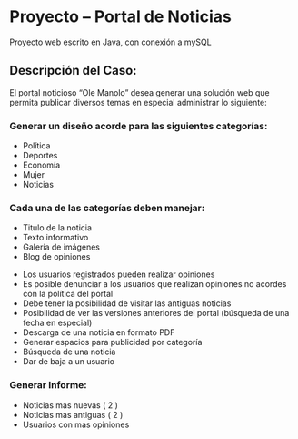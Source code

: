# Proyecto – Portal de Noticias

Proyecto web escrito en Java, con conexión a mySQL

## Descripción del Caso:

El portal noticioso “Ole Manolo” desea generar una solución web que permita publicar diversos temas en especial administrar lo siguiente:

### Generar un diseño acorde para las siguientes categorías:

 + Política
 + Deportes
 + Economía
 + Mujer
 + Noticias

### Cada una de las categorías deben manejar:

 + Titulo de la noticia
 + Texto informativo
 + Galería de imágenes
 + Blog de opiniones

* Los usuarios registrados pueden realizar opiniones
* Es posible denunciar a los usuarios que realizan opiniones no acordes con la política del portal
* Debe tener la posibilidad de visitar las antiguas noticias
* Posibilidad de ver las versiones anteriores del portal (búsqueda de una fecha en especial)
* Descarga de una noticia en formato PDF
* Generar espacios para publicidad por categoría
* Búsqueda de una noticia
* Dar de baja a un usuario

### Generar Informe:
 + Noticias mas nuevas ( 2 )
 + Noticias mas antiguas ( 2 )
 + Usuarios con mas opiniones
